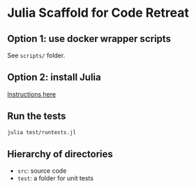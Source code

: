 # Julia Scaffold for Code Retreat

## Option 1: use docker wrapper scripts

See `scripts/` folder.

## Option 2: install Julia

[Instructions here](https://julialang.org/downloads/)

## Run the tests

```bash
julia test/runtests.jl
```

## Hierarchy of directories

* `src`: source code
* `test`: a folder for unit tests
